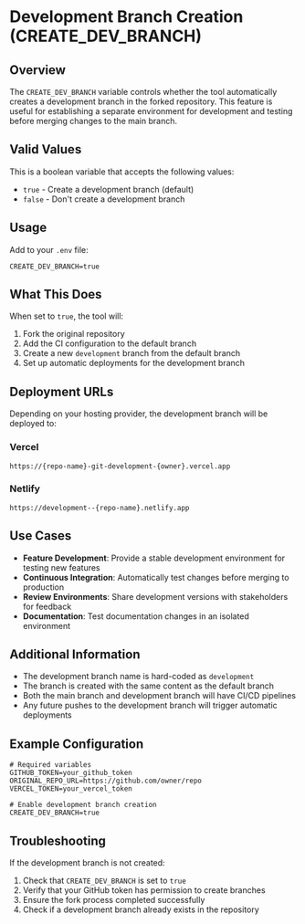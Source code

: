 # Development Branch Creation (CREATE_DEV_BRANCH)

## Overview
The `CREATE_DEV_BRANCH` variable controls whether the tool automatically creates a development branch in the forked repository. This feature is useful for establishing a separate environment for development and testing before merging changes to the main branch.

## Valid Values

This is a boolean variable that accepts the following values:

- `true` - Create a development branch (default)
- `false` - Don't create a development branch

## Usage

Add to your `.env` file:

```
CREATE_DEV_BRANCH=true
```

## What This Does

When set to `true`, the tool will:

1. Fork the original repository
2. Add the CI configuration to the default branch
3. Create a new `development` branch from the default branch
4. Set up automatic deployments for the development branch

## Deployment URLs

Depending on your hosting provider, the development branch will be deployed to:

### Vercel
```
https://{repo-name}-git-development-{owner}.vercel.app
```

### Netlify
```
https://development--{repo-name}.netlify.app
```

## Use Cases

- **Feature Development**: Provide a stable development environment for testing new features
- **Continuous Integration**: Automatically test changes before merging to production
- **Review Environments**: Share development versions with stakeholders for feedback
- **Documentation**: Test documentation changes in an isolated environment

## Additional Information

- The development branch name is hard-coded as `development`
- The branch is created with the same content as the default branch
- Both the main branch and development branch will have CI/CD pipelines
- Any future pushes to the development branch will trigger automatic deployments

## Example Configuration

```
# Required variables
GITHUB_TOKEN=your_github_token
ORIGINAL_REPO_URL=https://github.com/owner/repo
VERCEL_TOKEN=your_vercel_token

# Enable development branch creation
CREATE_DEV_BRANCH=true
```

## Troubleshooting

If the development branch is not created:

1. Check that `CREATE_DEV_BRANCH` is set to `true`
2. Verify that your GitHub token has permission to create branches
3. Ensure the fork process completed successfully
4. Check if a development branch already exists in the repository 